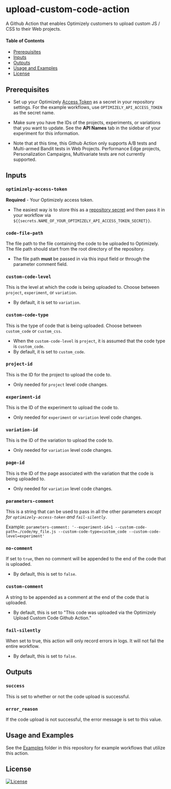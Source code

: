 # upload-custom-code-action
A Github Action that enables Optimizely customers to upload custom JS / CSS to their Web projects.

#### Table of Contents
- [Prerequisites](#prerequisites)
- [Inputs](#inputs)
- [Outputs](#outputs)
- [Usage and Examples](#usage-and-examples)
- [License](#license)

## Prerequisites
* Set up your Optimizely [Access Token](https://docs.developers.optimizely.com/web/docs/rest-api-getting-started#section-2-generate-a-token)
as a secret in your repository settings. For the example workflows, use `OPTIMIZELY_API_ACCESS_TOKEN` as the secret name.

* Make sure you have the IDs of the projects, experiments, or variations that you want to update. See the **API Names**
tab in the sidebar of your experiment for this information.

* Note that at this time, this Github Action only supports A/B tests and Multi-armed Bandit tests in Web Projects.
Performance Edge projects, Personalization Campaigns, Multivariate tests are not currently supported.

## Inputs

### `optimizely-access-token`
**Required** - Your Optimizely access token.
* The easiest way is to store this as a [repository secret](https://docs.github.com/en/free-pro-team@latest/actions/reference/encrypted-secrets)
and then pass it in your workflow via `${{secrets.NAME_OF_YOUR_OPTIMIZELY_API_ACCESS_TOKEN_SECRET}}`.

### `code-file-path`
The file path to the file containing the code to be uploaded to Optimizely. The file path should start from the root
directory of the repository.
* The file path **must** be passed in via this input field or through the parameter comment field.

### `custom-code-level`
This is the level at which the code is being uploaded to. Choose between `project`, `experiment`, or `variation`.
* By default, it is set to `variation`.

### `custom-code-type`
This is the type of code that is being uploaded. Choose between `custom_code` or `custom_css`.
* When the `custom-code-level` is `project`, it is assumed that the code type is `custom_code`.
* By default, it is set to `custom_code`.

### `project-id`
This is the ID for the project to upload the code to.
* Only needed for `project` level code changes.

### `experiment-id`
This is the ID of the experiment to upload the code to.
* Only needed for `experiment` or `variation` level code changes.

### `variation-id`
This is the ID of the variation to upload the code to.
* Only needed for `variation` level code changes.

### `page-id`
This is the ID of the page associated with the variation that the code is being uploaded to.
* Only needed for `variation` level code changes.

### `parameters-comment`
This is a string that can be used to pass in all the other parameters *except for `optimizely-access-token` and `fail-silently`*.

Example: `parameters-comment: '--experiment-id=1 --custom-code-path=./code/my_file.js --custom-code-type=custom_code --custom-code-level=experiment'`

### `no-comment`
If set to `true`, then no comment will be appended to the end of the code that is uploaded.
* By default, this is set to `false`.

### `custom-comment`
A string to be appended as a comment at the end of the code that is uploaded.
* By default, this is set to "This code was uploaded via the Optimizely Upload Custom Code Github Action."

### `fail-silently`
When set to true, this action will only record errors in logs. It will not fail the entire workflow.
* By default, this is set to `false`.

## Outputs

### `success`
This is set to whether or not the code upload is successful.

### `error_reason`
If the code upload is not successful, the error message is set to this value.

## Usage and Examples
See the [Examples](https://github.com/optimizely/upload-custom-code-action/tree/main/examples) folder in this repository for example workflows that utilize this action.

## License
[![License](https://img.shields.io/badge/License-Apache%202.0-blue.svg)](https://opensource.org/licenses/Apache-2.0)
